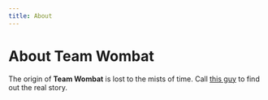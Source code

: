 ```yaml
---
title: About
---
```


# About Team Wombat

The origin of **Team Wombat** is lost to the mists of time. Call [this guy](tel:+12066058127) to find out the real story.


